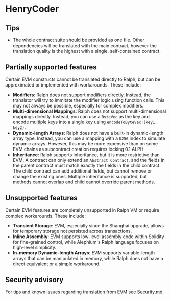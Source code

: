 # HenryCoder

## Tips
- The whole contract suite should be provided as one file. Other dependencies will be translated with the main contract, however the translation quality is the highest with a single, self-contained contract.

## Partially supported features
Certain EVM constructs cannot be translated directly to Ralph, but can be approximated or implemented with workarounds. These include:

- **Modifiers**: Ralph does not support modifiers directly. Instead, the translator will try to immitate the modifier logic using function calls. This may not always be possible, especially for complex modifiers.
- **Multi-dimensional Mappings**: Ralph does not support multi-dimensional mappings directly. Instead, you can use a `ByteVec` as the key and encode multiple keys into a single key using `encodeToByteVec!(key1, key2)`.
- **Dynamic-length Arrays**: Ralph does not have a built-in dynamic-length array type. Instead, you can use a mapping with a `U256` index to simulate dynamic arrays. However, this may be more expensive than on some EVM chains as subcontract creation requires locking 0.1 ALPH
- **Inheritance**: Ralph supports inheritance, but it is more restrictive than EVM. A contract can only extend an `Abstract Contract`, and the fields in the parent contract must match exactly the fields in the child contract. The child contract can add additional fields, but cannot remove or change the existing ones. Multiple inheritance is supported, but methods cannot overlap and child cannot override parent methods.

## Unsupported features
Certain EVM features are completely unsupported in Ralph VM or require complex workarounds. These include:

- **Transient Storage**: EVM, especially since the Shanghai upgrade, allows for temporary storage not persisted across transactions.
- **Inline Assembly**: EVM supports low-level assembly code within Solidity for fine-grained control, while Alephium's Ralph language focuses on high-level simplicity.
- **In-memory Dynamic-length Arrays**: EVM supports variable-length arrays that can be manipulated in memory, while Ralph does not have a direct equivalent or a simple workaround.

## Security advisory
For tips and known issues regarding translation from EVM see [Security.md](Security.md).

